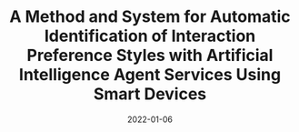 ---
title: "A Method and System for Automatic Identification of Interaction Preference Styles with Artificial Intelligence Agent Services Using Smart Devices"
date: 2022-01-06
type: patent
authors:
  - Uichin Lee  
  - Hansoo Lee
  - Youn-kyung Lim
  - Woohyeok Choi
  - Hankyung Kim
publisher: "South Korea Patent, 10-2349589"
abbrev: 
volume: 
issue: 
pages: 
doi: 
url: 
---